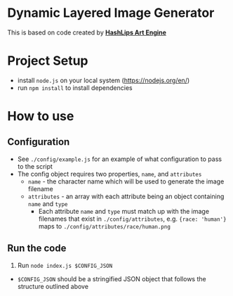 # Dynamic Layered Image Generator

This is based on code created by [**HashLips Art Engine**](https://github.com/HashLips/hashlips_art_engine)

# Project Setup
- install `node.js` on your local system (https://nodejs.org/en/)
- run `npm install` to install dependencies

# How to use

## Configuration
- See `./config/example.js` for an example of what configuration to pass to the script
- The config object requires two properties, `name`, and `attributes`
  - `name` - the character name which will be used to generate the image filename
  - `attributes` - an array with each attribute being an object containing `name` and `type`
    - Each attribute `name` and `type` must match up with the image filenames that exist in `./config/attributes`, e.g. `{race: 'human'}` maps to `./config/attributes/race/human.png`

## Run the code
1. Run `node index.js $CONFIG_JSON`
  - `$CONFIG_JSON` should be a stringified JSON object that follows the structure outlined above 

